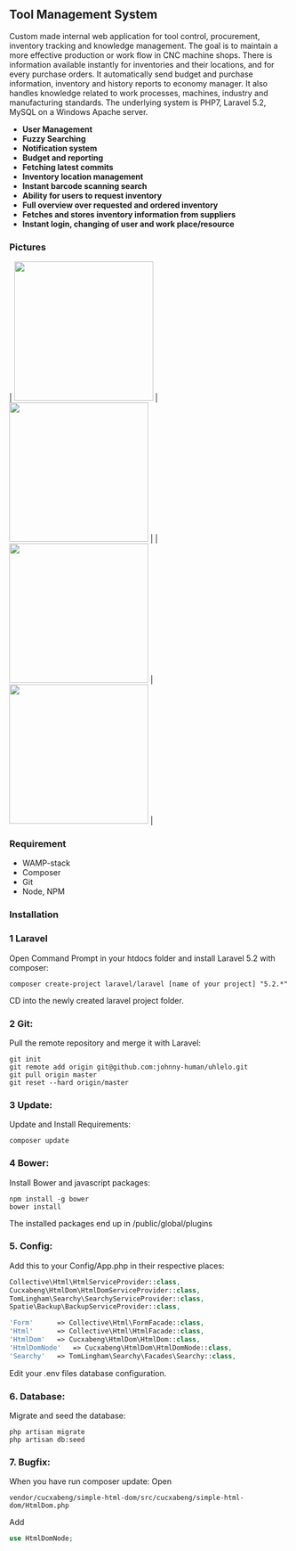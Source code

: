 ## Tool Management System

Custom made internal web application for tool control, procurement, inventory tracking and knowledge management. The goal is to maintain a more effective production or work flow in CNC machine shops. There is information available instantly for inventories and their locations, and for every purchase orders. It automatically send budget and purchase information, inventory and history reports  to economy manager. It also handles knowledge related to work processes, machines, industry and manufacturing standards. The underlying system is PHP7, Laravel 5.2, MySQL on a Windows Apache server.

* **User Management**
* **Fuzzy Searching**
* **Notification system**
* **Budget and reporting**
* **Fetching latest commits**
* **Inventory location management**
* **Instant barcode scanning search**
* **Ability for users to request inventory**
* **Full overview over requested and ordered inventory**
* **Fetches and stores inventory information from suppliers**
* **Instant login, changing of user and work place/resource**

### Pictures

| <img src="https://raw.githubusercontent.com/matapuna/uhlelo/master/public/img/sc1.jpg" width="250px"> | <img src="https://raw.githubusercontent.com/matapuna/uhlelo/master/public/img/sc2.jpg" width="250px"> |
| <img src="https://raw.githubusercontent.com/matapuna/uhlelo/master/public/img/sc3.jpg" width="250px"> | <img src="https://raw.githubusercontent.com/matapuna/uhlelo/master/public/img/sc4.jpg" width="250px"> |

### Requirement

* WAMP-stack
* Composer
* Git
* Node, NPM

### Installation

### 1 Laravel
Open Command Prompt in your htdocs folder and install Laravel 5.2 with composer:

```shell
composer create-project laravel/laravel [name of your project] "5.2.*"
```

CD into the newly created laravel project folder.

### 2 Git:
Pull the remote repository and merge it with Laravel:

```shell
git init
git remote add origin git@github.com:johnny-human/uhlelo.git
git pull origin master
git reset --hard origin/master
```

### 3 Update:
Update and Install Requirements:

```shell
composer update
```

### 4 Bower:
Install Bower and javascript packages:

```shell
npm install -g bower
bower install
```
The installed packages end up in /public/global/plugins

### 5. Config:
Add this to your Config/App.php in their respective places:

```php
Collective\Html\HtmlServiceProvider::class,
Cucxabeng\HtmlDom\HtmlDomServiceProvider::class,
TomLingham\Searchy\SearchyServiceProvider::class,
Spatie\Backup\BackupServiceProvider::class,

'Form'      => Collective\Html\FormFacade::class,
'Html'      => Collective\Html\HtmlFacade::class,
'HtmlDom'   => Cucxabeng\HtmlDom\HtmlDom::class,
'HtmlDomNode'   => Cucxabeng\HtmlDom\HtmlDomNode::class,
'Searchy'   => TomLingham\Searchy\Facades\Searchy::class,
```

Edit your .env files database configuration.

### 6. Database:
Migrate and seed the database:

```shell
php artisan migrate
php artisan db:seed
```

### 7. Bugfix:
When you have run composer update:
Open
```shell
vendor/cucxabeng/simple-html-dom/src/cucxabeng/simple-html-dom/HtmlDom.php
```
Add
```php
use HtmlDomNode;
```
